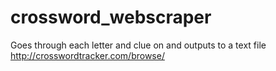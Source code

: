 # crossword_webscraper

Goes through each letter and clue on and outputs to a text file
http://crosswordtracker.com/browse/
